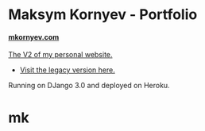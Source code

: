 # Maksym Kornyev - Portfolio

#### <a href="http://www.mkornyev.com/">mkornyev.com

The V2 of my personal website. 
* <a href="https://mkornyev.github.io/">Visit the legacy version here.</a>

Running on DJango 3.0 and deployed on Heroku. 

# mk